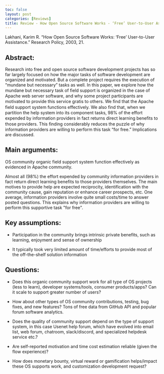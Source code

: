 ```yaml
---
toc: false
layout: post
categories: [Reviews]
title: Review - How Open Source Software Works - ‘Free’ User-to-User Assistance
---
```

Lakhani, Karim R. “How Open Source Software Works: ‘Free’ User-to-User Assistance.” Research Policy, 2003, 21.

## Abstract:
Research into free and open source software development projects has so far largely focused on how the major tasks of software development are organized and motivated. But a complete project requires the execution of “mundane but necessary” tasks as well. In this paper, we explore how the mundane but necessary task of ﬁeld support is organized in the case of Apache web server software, and why some project participants are motivated to provide this service gratis to others. We ﬁnd that the Apache ﬁeld support system functions effectively. We also ﬁnd that, when we partition the help system into its component tasks, 98% of the effort expended by information providers in fact returns direct learning beneﬁts to those providers. This ﬁnding considerably reduces the puzzle of why information providers are willing to perform this task “for free.” Implications are discussed.

## Main arguments:
OS community organic field support system function effectively as evidenced in Apache community.

Almost all (98%) the effort expended by community information providers in fact return direct learning benefits to those providers themselves. The main motives to provide help are expected reciprocity, identification with the community cause, gain reputation or enhance career prospects, etc. One average, information providers involve quite small costs/time to answer posted questions. This explains why information providers are willing to perform this supportive task "for free".

## Key assumptions:


- Participation in the community brings intrinsic private benefits, such as learning, enjoyment and sense of ownership

- It typically took very limited amount of time/efforts to provide most of the off-the-shelf solution information


## Questions:

- Does this organic community support work for all type of OS projects (less to learn), developer systems/tools, consumer products/apps? Can it scale to support greater number of users?

- How about other types of OS community contributions, testing, bug fixes, and new features? Tons of free data from GitHub API and popular forum software analytics.

- Does the quality of community support depend on the type of support system, in this case Usenet help forum, which have evolved into email list, web forum, chatroom, slack/discord, and specialized helpdesk service etc.?

- Are self-reported motivation and time cost estimation reliable (given the flow experience)?

- How does monetary bounty, virtual reward or gamification helps/impact these OS supports work, and customization development request?